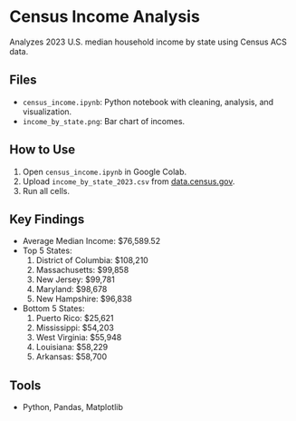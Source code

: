 # Census Income Analysis
Analyzes 2023 U.S. median household income by state using Census ACS data.

## Files
- `census_income.ipynb`: Python notebook with cleaning, analysis, and visualization.
- `income_by_state.png`: Bar chart of incomes.

## How to Use
1. Open `census_income.ipynb` in Google Colab.
2. Upload `income_by_state_2023.csv` from [data.census.gov](https://data.census.gov).
3. Run all cells.

## Key Findings
- Average Median Income: $76,589.52
- Top 5 States:
  1. District of Columbia: $108,210
  2. Massachusetts: $99,858
  3. New Jersey: $99,781
  4. Maryland: $98,678
  5. New Hampshire: $96,838
- Bottom 5 States:
  1. Puerto Rico: $25,621
  2. Mississippi: $54,203
  3. West Virginia: $55,948
  4. Louisiana: $58,229
  5. Arkansas: $58,700

## Tools
- Python, Pandas, Matplotlib
